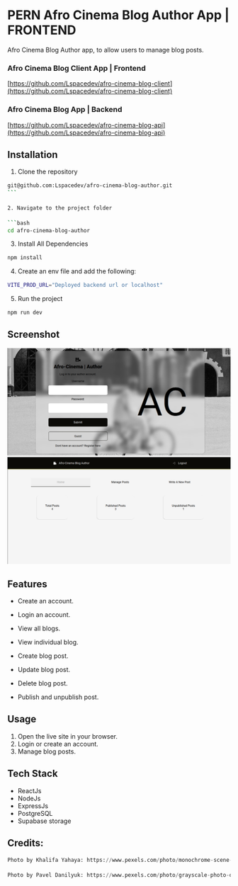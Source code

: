# PERN Afro Cinema Blog Author App | FRONTEND

Afro Cinema Blog Author app, to allow users to manage blog posts.

### Afro Cinema Blog Client App | Frontend

[https://github.com/Lspacedev/afro-cinema-blog-client](https://github.com/Lspacedev/afro-cinema-blog-client)

### Afro Cinema Blog App | Backend

[https://github.com/Lspacedev/afro-cinema-blog-api](https://github.com/Lspacedev/afro-cinema-blog-api)

## Installation

1. Clone the repository

````bash
git@github.com:Lspacedev/afro-cinema-blog-author.git
```

2. Navigate to the project folder

```bash
cd afro-cinema-blog-author
````

3.  Install All Dependencies

```bash
npm install
```

4. Create an env file and add the following:

```bash
VITE_PROD_URL="Deployed backend url or localhost"
```

5. Run the project

```bash
npm run dev
```

## Screenshot

![landing](public/images/screenshot.png)
![dashboard](public/images/screenshot2.png)

## Features

- Create an account.
- Login an account.
- View all blogs.
- View individual blog.
- Create blog post.
- Update blog post.
- Delete blog post.

- Publish and unpublish post.

## Usage

1. Open the live site in your browser.
2. Login or create an account.
3. Manage blog posts.

## Tech Stack

- ReactJs
- NodeJs
- ExpressJs
- PostgreSQL
- Supabase storage

## Credits:

```python
Photo by Khalifa Yahaya: https://www.pexels.com/photo/monochrome-scene-of-cyclist-in-traditional-attire-30058926/

Photo by Pavel Danilyuk: https://www.pexels.com/photo/grayscale-photo-of-empty-seats-in-movie-theater-7234227/

```
